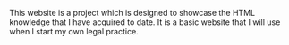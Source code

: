 This website is a project which is designed to showcase the HTML knowledge that I have acquired to date. It is a basic website that I will use when I start my own legal practice.
